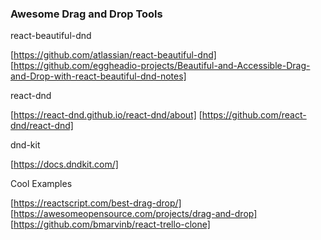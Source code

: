 ### Awesome Drag and Drop Tools 

react-beautiful-dnd

[https://github.com/atlassian/react-beautiful-dnd]
[https://github.com/eggheadio-projects/Beautiful-and-Accessible-Drag-and-Drop-with-react-beautiful-dnd-notes]

react-dnd

[https://react-dnd.github.io/react-dnd/about]
[https://github.com/react-dnd/react-dnd]

dnd-kit

[https://docs.dndkit.com/]

Cool Examples

[https://reactscript.com/best-drag-drop/]
[https://awesomeopensource.com/projects/drag-and-drop]
[https://github.com/bmarvinb/react-trello-clone]
